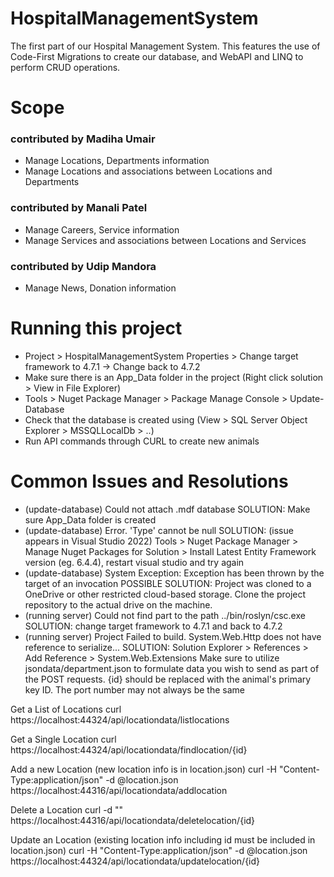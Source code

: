 # HospitalManagementSystem
The first part of our Hospital Management System. This features the use of Code-First Migrations to create our database, and WebAPI and LINQ to perform CRUD operations.
# Scope
 ### contributed by Madiha Umair
  * Manage Locations, Departments information 
 * Manage Locations and associations between Locations and Departments

 ### contributed by Manali Patel
  * Manage Careers, Service information
 * Manage Services and associations between Locations and Services

 ### contributed by Udip Mandora
  * Manage News, Donation information

# Running this project
* Project > HospitalManagementSystem Properties > Change target framework to 4.7.1 -> Change back to 4.7.2
* Make sure there is an App_Data folder in the project (Right click solution > View in File Explorer)
* Tools > Nuget Package Manager > Package Manage Console > Update-Database
* Check that the database is created using (View > SQL Server Object Explorer > MSSQLLocalDb > ..)
* Run API commands through CURL to create new animals
# Common Issues and Resolutions
* (update-database) Could not attach .mdf database SOLUTION: Make sure App_Data folder is created
* (update-database) Error. 'Type' cannot be null SOLUTION: (issue appears in Visual Studio 2022) Tools > Nuget Package Manager > Manage Nuget Packages for Solution > Install Latest Entity Framework version (eg. 6.4.4), restart visual studio and try again
* (update-database) System Exception: Exception has been thrown by the target of an invocation POSSIBLE SOLUTION: Project was cloned to a OneDrive or other restricted cloud-based storage. Clone the project repository to the actual drive on the machine.
* (running server) Could not find part to the path ../bin/roslyn/csc.exe SOLUTION: change target framework to 4.7.1 and back to 4.7.2
* (running server) Project Failed to build. System.Web.Http does not have reference to serialize... SOLUTION: Solution Explorer > References > Add Reference > System.Web.Extensions
Make sure to utilize jsondata/department.json to formulate data you wish to send as part of the POST requests. {id} should be replaced with the animal's primary key ID. The port number may not always be the same

Get a List of Locations curl https://localhost:44324/api/locationdata/listlocations

Get a Single Location curl https://localhost:44324/api/locationdata/findlocation/{id}

Add a new Location (new location info is in location.json) curl -H "Content-Type:application/json" -d @location.json https://localhost:44316/api/locationdata/addlocation

Delete a Location curl -d "" https://localhost:44316/api/locationdata/deletelocation/{id}

Update an Location (existing location info including id must be included in location.json) curl -H "Content-Type:application/json" -d @location.json https://localhost:44324/api/locationdata/updatelocation/{id}
